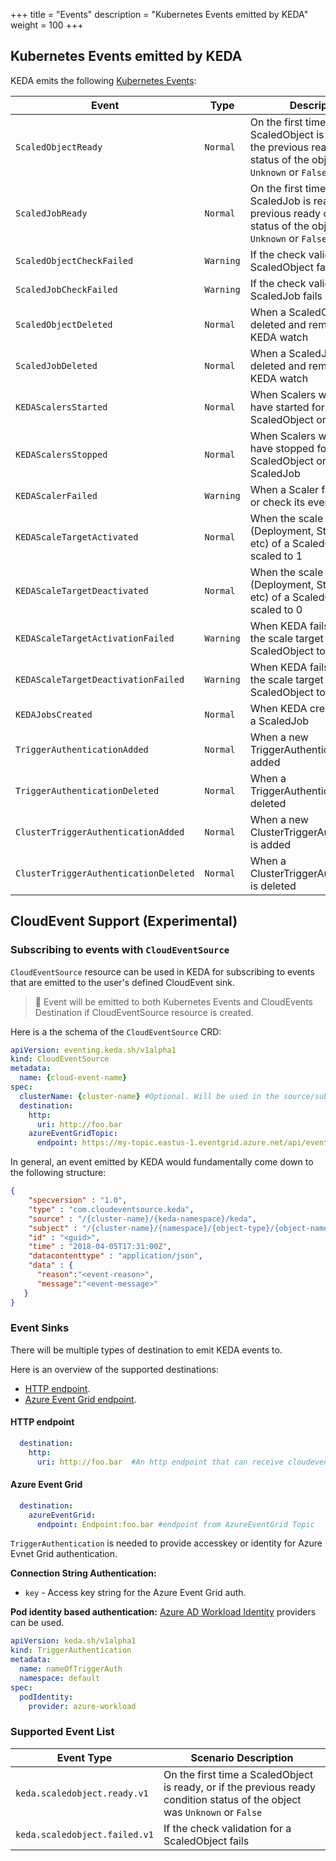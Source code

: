 +++
title = "Events"
description = "Kubernetes Events emitted by KEDA"
weight = 100
+++

## Kubernetes Events emitted by KEDA

KEDA emits the following [Kubernetes Events](https://kubernetes.io/docs/reference/generated/kubernetes-api/v1.19/#event-v1-core):

| Event                                 | Type      | Description                                                                                                                 |
| ------------------------------------- | --------- | --------------------------------------------------------------------------------------------------------------------------- |
| `ScaledObjectReady`                   | `Normal`  | On the first time a ScaledObject is ready, or if the previous ready condition status of the object was `Unknown` or `False` | 
| `ScaledJobReady`                      | `Normal`  | On the first time a ScaledJob is ready, or if the previous ready condition status of the object was `Unknown` or `False`    | 
| `ScaledObjectCheckFailed`             | `Warning` | If the check validation for a ScaledObject fails |                                                                           |
| `ScaledJobCheckFailed`                | `Warning` | If the check validation for a ScaledJob fails            |                                                                     |
| `ScaledObjectDeleted`                 | `Normal`  | When a ScaledObject is deleted and removed from KEDA watch |                                                                    |
| `ScaledJobDeleted`                    | `Normal`  | When a ScaledJob is deleted and removed from KEDA watch |                                                                       |
| `KEDAScalersStarted`                  | `Normal`  | When Scalers watch loop have started for a ScaledObject or ScaledJob |                                                           |
| `KEDAScalersStopped`                  | `Normal`  | When Scalers watch loop have stopped for a ScaledObject or a ScaledJob |                                                         |
| `KEDAScalerFailed`                    | `Warning` | When a Scaler fails to create or check its event source|                                                                       |
| `KEDAScaleTargetActivated`            | `Normal`  | When the scale target (Deployment, StatefulSet, etc) of a ScaledObject is scaled to 1|                                         |
| `KEDAScaleTargetDeactivated`          | `Normal`  | When the scale target (Deployment, StatefulSet, etc) of a ScaledObject is scaled to 0 |                                        |
| `KEDAScaleTargetActivationFailed`     | `Warning` | When KEDA fails to scale the scale target of a ScaledObject to 1|                                                              |
| `KEDAScaleTargetDeactivationFailed`   | `Warning` | When KEDA fails to scale the scale target of a ScaledObject to 0|                                                              |
| `KEDAJobsCreated`                     | `Normal`  | When KEDA creates jobs for a ScaledJob |                                                                                       |
| `TriggerAuthenticationAdded`          | `Normal`  | When a new TriggerAuthentication is added|                                                                                     |
| `TriggerAuthenticationDeleted`        | `Normal`  | When a TriggerAuthentication is deleted|                                                                                       |
| `ClusterTriggerAuthenticationAdded`   | `Normal`  | When a new ClusterTriggerAuthentication is added|                                                                              |
| `ClusterTriggerAuthenticationDeleted` | `Normal`  | When a ClusterTriggerAuthentication is deleted|                                                                                |


## CloudEvent Support (Experimental)

### Subscribing to events with `CloudEventSource`
`CloudEventSource` resource can be used in KEDA for subscribing to events that are emitted to the user's defined CloudEvent sink.

> 📝 Event will be emitted to both Kubernetes Events and CloudEvents Destination if CloudEventSource resource is created.

Here is a the schema of the `CloudEventSource` CRD:

```yaml
apiVersion: eventing.keda.sh/v1alpha1
kind: CloudEventSource
metadata:
  name: {cloud-event-name}
spec:
  clusterName: {cluster-name} #Optional. Will be used in the source/subject to specify where the event comes from. The default value is 'kubernetes-default' and it can also be set during the installation of KEDA with --k8sClusterName. This one will overwrite others if set.
  destination:
    http:
      uri: http://foo.bar
    azureEventGridTopic:
      endpoint: https://my-topic.eastus-1.eventgrid.azure.net/api/events
```

In general, an event emitted by KEDA would fundamentally come down to the following structure:
```json
{
    "specversion" : "1.0",
    "type" : "com.cloudeventsource.keda",
    "source" : "/{cluster-name}/{keda-namespace}/keda",
    "subject" : "/{cluster-name}/{namespace}/{object-type}/{object-name}",
    "id" : "<guid>",
    "time" : "2018-04-05T17:31:00Z",
    "datacontenttype" : "application/json",
    "data" : {
      "reason":"<event-reason>",
      "message":"<event-message>"
   }
}
```

### Event Sinks

There will be multiple types of destination to emit KEDA events to.

Here is an overview of the supported destinations:

- [HTTP endpoint](#http-endpoint).
- [Azure Event Grid endpoint](#azure-event-grid).

#### HTTP endpoint
```yaml
  destination:
    http:
      uri: http://foo.bar  #An http endpoint that can receive cloudevent
```
#### Azure Event Grid
```yaml
  destination:
    azureEventGrid:
      endpoint: Endpoint:foo.bar #endpoint from AzureEventGrid Topic
```
```TriggerAuthentication``` is needed to provide accesskey or identity for Azure Evnet Grid authentication.

**Connection String Authentication:**

- `key` - Access key string for the Azure Event Grid auth.

**Pod identity based authentication:**
[Azure AD Workload Identity](https://azure.github.io/azure-workload-identity/docs/) providers can be used.

```yaml
apiVersion: keda.sh/v1alpha1
kind: TriggerAuthentication
metadata:
  name: nameOfTriggerAuth
  namespace: default
spec:
  podIdentity:
    provider: azure-workload
```

### Supported Event List
| Event Type                                | Scenario Description                                                                                                                 | 
| ------------------------------------- |  --------------------------------------------------------------------------------------------------------------------------- | 
| `keda.scaledobject.ready.v1`                   | On the first time a ScaledObject is ready, or if the previous ready condition status of the object was `Unknown` or `False` |  
| `keda.scaledobject.failed.v1`             | If the check validation for a ScaledObject fails |      
